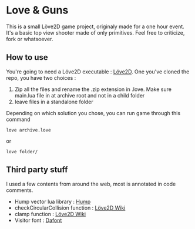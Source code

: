 # Love & Guns

This is a small Löve2D game project, originaly made for a one hour event. It's a basic top view shooter made of only primitives. Feel free to criticize, fork or whatsoever.

## How to use

You're going to need a Löve2D executable : [Löve2D](http://www.love2d.org "Löve2D"). One you've cloned the repo, you have two choices :

1.	Zip all the files and rename the .zip extension in .love. Make sure main.lua file in at archive root and not in a child folder
2.	leave files in a standalone folder

Depending on which solution you chose, you can run game through this command

	love archive.love

or

	love folder/

## Third party stuff

I used a few contents from around the web, most is annotated in code comments.

*	Hump vector lua library : [Hump](http://vrld.github.com/hump/ "Hump")
*	checkCircularCollision function : [Löve2D Wiki](http://www.love2d.org/wiki/DistanceBasedCollision "Löve2D Wiki")
*	clamp function : [Löve2D Wiki](http://www.love2d.org/wiki/General_math "Löve2D Wiki")
*	Visitor font : [Dafont](http://www.dafont.com/fr/visitor.font "Dafont")
